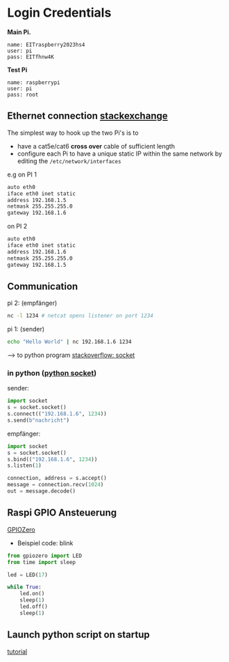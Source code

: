 
# Login Credentials
**Main Pi.**
```
name: EITraspberry2023hs4
user: pi
pass: EITfhnw4K
```
**Test Pi**
```
name: raspberrypi
user: pi
pass: root
```
## Ethernet connection [stackexchange](https://raspberrypi.stackexchange.com/questions/55762/connecting-two-raspberry-pis-via-ethernet)
The simplest way to hook up the two Pi's is to

- have a cat5e/cat6 **cross over** cable of sufficient length
- configure each Pi to have a unique static IP within the same network by editing the `/etc/network/interfaces`

e.g on PI 1

```bash
auto eth0
iface eth0 inet static
address 192.168.1.5
netmask 255.255.255.0
gateway 192.168.1.6
```

on PI 2

```bash
auto eth0
iface eth0 inet static
address 192.168.1.6
netmask 255.255.255.0
gateway 192.168.1.5
```


## Communication

pi 2: (empfänger)
```bash
nc -l 1234 # netcat opens listener on port 1234
```

pi 1: (sender)
```bash
echo "Hello World" | nc 192.168.1.6 1234
```

--> 
to python program [stackoverflow: socket](https://stackoverflow.com/questions/17664143/python-port-listener-like-nc)
### in python ([python socket](https://ioflood.com/blog/python-socket/#:~:text=A%20Python%20socket%20is%20a,two%20nodes%20on%20a%20network.))
sender:
```python
import socket
s = socket.socket()
s.connect(("192.168.1.6", 1234))
s.send(b"nachricht")
```
empfänger:
```python
import socket
s = socket.socket()
s.bind(("192.168.1.6", 1234))
s.listen(1)

connection, address = s.accept()
message = connection.recv(1024)
out = message.decode()
```


## Raspi GPIO Ansteuerung
[GPIOZero](https://gpiozero.readthedocs.io/en/latest/)
- Beispiel code: blink
```python 
from gpiozero import LED
from time import sleep

led = LED(17)

while True:
    led.on()
    sleep(1)
    led.off()
    sleep(1)
```


## Launch python script on startup
[tutorial](https://www.instructables.com/Raspberry-Pi-Launch-Python-script-on-startup/)
